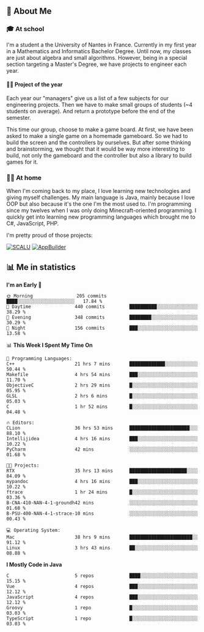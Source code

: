 ## 👀 About Me

### 🎓 At school

I'm a student a the University of Nantes in France. Currently in my first year in a Mathematics and Informatics Bachelor Degree. Until now, my classes are just about algebra and small algorithms. However, being in a special section targeting a Master's Degree, we have projects to engineer each year. 

#### 🔧🔬 Project of the year

Each year our "managers" give us a list of a few subjects for our engineering projects. Then we have to make small groups of students (~4 students on average). And return a prototype before the end of the semester.

This time our group, choose to make a game board. At first, we have been asked to make a single game on a homemade gameboard. So we had to build the screen and the controllers by ourselves. 
But after some thinking and brainstorming, we thought that it would be way more interesting to build, not only the gameboard and the controller but also a library to build games for it.

### 👨‍💻 At home

When I'm coming back to my place, I love learning new technologies and giving myself challenges. My main language is Java, mainly because I love OOP but also because it's the one I'm the most used to. I'm programming since my twelves when I was only doing Minecraft-oriented programming.  I quickly get into learning new programming languages which brought me to C#, JavaScript, PHP. 

I'm pretty proud of those projects:

[![SCALU](https://github-readme-stats.vercel.app/api/pin?username=renardfute&repo=SCALU)](https://github.com/renardfute/scalu)
[![AppBuilder](https://github-readme-stats.vercel.app/api/pin?username=pulsedev2&repo=AppBuilder)](https://github.com/pulsedev2/AppBuilder)

## 📊 Me in statistics
<!--START_SECTION:waka-->
**I'm an Early 🐤** 

```text
🌞 Morning                205 commits         ████░░░░░░░░░░░░░░░░░░░░░   17.84 % 
🌆 Daytime                440 commits         ██████████░░░░░░░░░░░░░░░   38.29 % 
🌃 Evening                348 commits         ████████░░░░░░░░░░░░░░░░░   30.29 % 
🌙 Night                  156 commits         ███░░░░░░░░░░░░░░░░░░░░░░   13.58 % 
```


📊 **This Week I Spent My Time On** 

```text
💬 Programming Languages: 
C++                      21 hrs 7 mins       █████████████░░░░░░░░░░░░   50.44 % 
Makefile                 4 hrs 54 mins       ███░░░░░░░░░░░░░░░░░░░░░░   11.70 % 
ObjectiveC               2 hrs 29 mins       █░░░░░░░░░░░░░░░░░░░░░░░░   05.95 % 
GLSL                     2 hrs 6 mins        █░░░░░░░░░░░░░░░░░░░░░░░░   05.03 % 
C                        1 hr 52 mins        █░░░░░░░░░░░░░░░░░░░░░░░░   04.48 % 

🔥 Editors: 
CLion                    36 hrs 53 mins      ██████████████████████░░░   88.10 % 
Intellijidea             4 hrs 16 mins       ███░░░░░░░░░░░░░░░░░░░░░░   10.22 % 
PyCharm                  42 mins             ░░░░░░░░░░░░░░░░░░░░░░░░░   01.68 % 

🐱‍💻 Projects: 
RTX                      35 hrs 13 mins      █████████████████████░░░░   84.09 % 
mypandoc                 4 hrs 16 mins       ███░░░░░░░░░░░░░░░░░░░░░░   10.22 % 
ftrace                   1 hr 24 mins        █░░░░░░░░░░░░░░░░░░░░░░░░   03.36 % 
B-CNA-410-NAN-4-1-groundh42 mins             ░░░░░░░░░░░░░░░░░░░░░░░░░   01.68 % 
B-PSU-400-NAN-4-1-strace-10 mins             ░░░░░░░░░░░░░░░░░░░░░░░░░   00.43 % 

💻 Operating System: 
Mac                      38 hrs 9 mins       ███████████████████████░░   91.12 % 
Linux                    3 hrs 43 mins       ██░░░░░░░░░░░░░░░░░░░░░░░   08.88 % 
```

**I Mostly Code in Java** 

```text
C                        5 repos             ████░░░░░░░░░░░░░░░░░░░░░   15.15 % 
Vue                      4 repos             ███░░░░░░░░░░░░░░░░░░░░░░   12.12 % 
JavaScript               4 repos             ███░░░░░░░░░░░░░░░░░░░░░░   12.12 % 
Groovy                   1 repo              █░░░░░░░░░░░░░░░░░░░░░░░░   03.03 % 
TypeScript               1 repo              █░░░░░░░░░░░░░░░░░░░░░░░░   03.03 % 
```




<!--END_SECTION:waka-->
